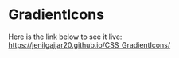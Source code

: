 # GradientIcons

Here is the link below to see it live: https://jenilgajjar20.github.io/CSS_GradientIcons/
